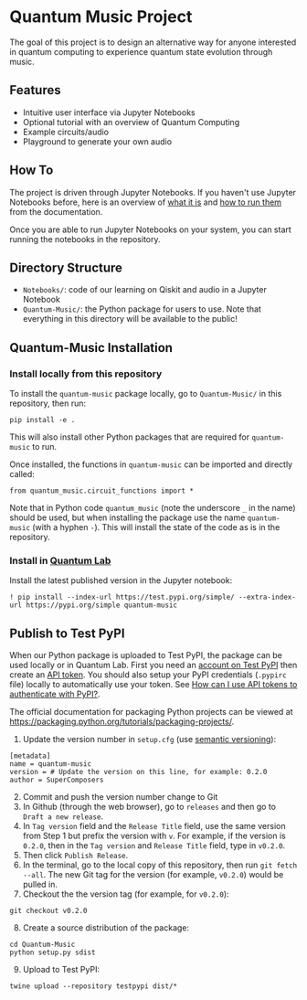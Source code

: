 # Quantum Music Project
The goal of this project is to design an alternative way for anyone interested in quantum computing to experience quantum state evolution through music.

## Features
- Intuitive user interface via Jupyter Notebooks
- Optional tutorial with an overview of Quantum Computing
- Example circuits/audio
- Playground to generate your own audio

## How To
The project is driven through Jupyter Notebooks. If you haven't use Jupyter Notebooks before, here is an overview of [what it is](https://jupyter-notebook-beginner-guide.readthedocs.io/en/latest/what_is_jupyter.html) and [how to run them](https://jupyter-notebook-beginner-guide.readthedocs.io/en/latest/execute.html) from the documentation.

Once you are able to run Jupyter Notebooks on your system, you can start running the notebooks in the repository.

## Directory Structure
* `Notebooks/`: code of our learning on Qiskit and audio in a Jupyter Notebook
* `Quantum-Music/`: the Python package for users to use. Note that everything in this directory will be available to the public!

## Quantum-Music Installation
### Install locally from this repository
To install the `quantum-music` package locally, go to `Quantum-Music/` in this repository, then run:
```
pip install -e .
```
This will also install other Python packages that are required for `quantum-music` to run.

Once installed, the functions in `quantum-music` can be imported and directly called:
```
from quantum_music.circuit_functions import *
```

Note that in Python code `quantum_music` (note the underscore `_` in the name) should be used, but when installing the package use the name `quantum-music` (with a hyphen `-`). This will install the state of the code as is in the repository.

### Install in [Quantum Lab](https://quantum-computing.ibm.com/lab/)
Install the latest published version in the Jupyter notebook:
```
! pip install --index-url https://test.pypi.org/simple/ --extra-index-url https://pypi.org/simple quantum-music
```

## Publish to Test PyPI
When our Python package is uploaded to Test PyPI, the package can be used locally or in Quantum Lab. First you need an [account on Test PyPI](https://test.pypi.org/account/register/ ) then create an [API token](https://test.pypi.org/manage/account/#api-tokens). You should also setup your PyPI credentials (`.pypirc` file) locally to automatically use your token. See [How can I use API tokens to authenticate with PyPI?](https://test.pypi.org/help/#apitoken).


The official documentation for packaging Python projects can be viewed at https://packaging.python.org/tutorials/packaging-projects/.

1. Update the version number in `setup.cfg` (use [semantic versioning](https://semver.org/)):
```
[metadata]
name = quantum-music
version = # Update the version on this line, for example: 0.2.0
author = SuperComposers
```
2. Commit and push the version number change to Git
3. In Github (through the web browser), go to `releases` and then go to `Draft a new release`.
4. In `Tag version` field and the `Release Title` field, use the same version from Step 1 but prefix the version with `v`. For example, if the version is `0.2.0`, then in the `Tag version` and `Release Title` field, type in `v0.2.0`.
5. Then click `Publish Release`.
6. In the terminal, go to the local copy of this repository, then run `git fetch --all`. The new Git tag for the version (for example, `v0.2.0`) would be pulled in.
7. Checkout the the version tag (for example, for `v0.2.0`):
```
git checkout v0.2.0
```
8. Create a source distribution of the package:
```
cd Quantum-Music
python setup.py sdist
```
9. Upload to Test PyPI:
```
twine upload --repository testpypi dist/*
```

